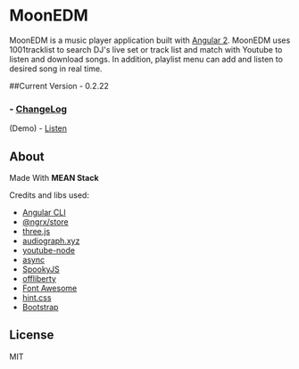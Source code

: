 # MoonEDM

MoonEDM is a music player application built with [Angular 2](https://angular.io/).
MoonEDM uses 1001tracklist to search DJ's live set or track list and match with Youtube to listen and download songs.
In addition, playlist menu can add and listen to desired song in real time.

##Current Version - 0.2.22
### - [ChangeLog](ChangeLog.md)
(Demo) - [Listen](https://moonedm.herokuapp.com)

## About


Made With **MEAN Stack**

Credits and libs used:

* [Angular CLI](https://cli.angular.io/)
* [@ngrx/store](https://github.com/ngrx/store)
* [three.js](http://threejs.org/)
* [audiograph.xyz](https://github.com/mattdesl/audiograph.xyz)
* [youtube-node](https://github.com/nodenica/youtube-node)
* [async](https://github.com/caolan/async)
* [SpookyJS](https://github.com/SpookyJS/SpookyJS)
* [offliberty](https://github.com/radubogdan/node-offliberty)
* [Font Awesome](http://fontawesome.io/)
* [hint.css](http://kushagragour.in/lab/hint/)
* [Bootstrap](http://getbootstrap.com/)

## License

MIT